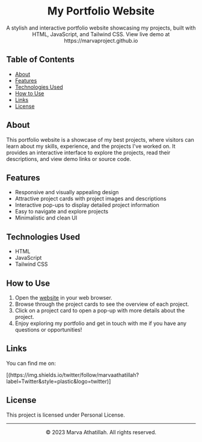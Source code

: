<!-- Project Title -->
<h1 align="center">My Portfolio Website</h1>

<!-- Project Description -->
<p align="center">
  A stylish and interactive portfolio website showcasing my projects, built with HTML, JavaScript, and Tailwind CSS. View live demo at https://marvaproject.github.io
</p>

<!-- Table of Contents -->
## Table of Contents
- [About](#about)
- [Features](#features)
- [Technologies Used](#technologies-used)
- [How to Use](#how-to-use)
- [Links](#links)
- [License](#license)

<!-- About -->
## About
This portfolio website is a showcase of my best projects, where visitors can learn about my skills, experience, and the projects I've worked on. It provides an interactive interface to explore the projects, read their descriptions, and view demo links or source code.

<!-- Features -->
## Features
- Responsive and visually appealing design
- Attractive project cards with project images and descriptions
- Interactive pop-ups to display detailed project information
- Easy to navigate and explore projects
- Minimalistic and clean UI

<!-- Technologies Used -->
## Technologies Used
- HTML
- JavaScript
- Tailwind CSS

<!-- How to Use -->
## How to Use
1. Open the [website](https://marvaproject.github.io) in your web browser.
2. Browse through the project cards to see the overview of each project.
3. Click on a project card to open a pop-up with more details about the project.
4. Enjoy exploring my portfolio and get in touch with me if you have any questions or opportunities!

<!-- Links -->
## Links
You can find me on:

<div left="center">
[(https://img.shields.io/twitter/follow/marvaathatillah?label=Twitter&style=plastic&logo=twitter)]
  <!-- <a href="mailto:your-email@example.com" class="button" target="blank" rel="noopener noreferrer">
    <img src="https://1000logos.net/wp-content/uploads/2021/05/Gmail-logo.png" alt="Email" width="50">
  </a>
  <a href="https://www.instagram.com/ahnafeanzs_" class="button" target="blank" rel="noopener noreferrer">
    <img src="https://1000logos.net/wp-content/uploads/2017/02/Instagram-Logo-768x432.png" alt="Instagram" width="50">
  </a>
  <a href="https://twitter.com/marvaathatillah" class="button" target="blank" rel="noopener noreferrer">
    <img src="https://1000logos.net/wp-content/uploads/2017/06/Twitter-Log%D0%BE-768x432.png" alt="Twitter" width="50">
  </a>
  <a href="https://g.dev/marvaathatillah" class="button" target="blank" rel="noopener noreferrer">
    <img src="https://seeklogo.com/images/G/google-developers-logo-F8BF3155AC-seeklogo.com.png" alt="GoogleDev" width="50">
  </a> -->
</div>

<!-- License -->
## License
This project is licensed under Personal License.

<!-- Footer -->
---
<p align="center">
  &copy; 2023 Marva Athatillah. All rights reserved.
</p>
